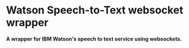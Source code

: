 # **Watson Speech-to-Text websocket wrapper**

 **A wrapper for IBM Watson's speech to text service using websockets.**
